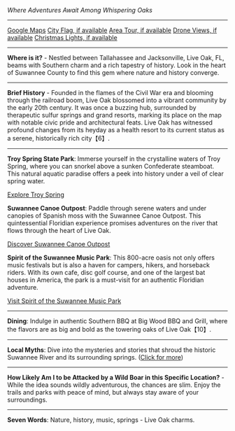 *Where Adventures Await Among Whispering Oaks*

---

[Google Maps](https://www.google.com/maps/place/Live+Oak,+FL/data=!3m1!1e3)
[City Flag, if available](https://www.google.com/search?tbm=isch&q=Live+Oak+FL+Flag+Picture)
[Area Tour, if available](https://www.youtube.com/results?search_query=Live+Oak+FL+4k+tour)
[Drone Views, if available](https://www.youtube.com/results?search_query=Live+Oak+FL+4k+drone)
[Christmas Lights, if available](https://www.youtube.com/results?search_query=Live+Oak+FL+christmas+lights&sp=CAI%253D)

---

**Where is it?** - Nestled between Tallahassee and Jacksonville, Live Oak, FL, beams with Southern charm and a rich tapestry of history. Look in the heart of Suwannee County to find this gem where nature and history converge.

---

**Brief History** - Founded in the flames of the Civil War era and blooming through the railroad boom, Live Oak blossomed into a vibrant community by the early 20th century. It was once a buzzing hub, surrounded by therapeutic sulfur springs and grand resorts, marking its place on the map with notable civic pride and architectural feats. Live Oak has witnessed profound changes from its heyday as a health resort to its current status as a serene, historically rich city【6】.

---

**Troy Spring State Park**: Immerse yourself in the crystalline waters of Troy Spring, where you can snorkel above a sunken Confederate steamboat. This natural aquatic paradise offers a peek into history under a veil of clear spring water. 

  [Explore Troy Spring](https://www.youtube.com/results?search_query=Live+Oak+FL+Troy+Spring+State+Park)

**Suwannee Canoe Outpost**: Paddle through serene waters and under canopies of Spanish moss with the Suwannee Canoe Outpost. This quintessential Floridian experience promises adventures on the river that flows through the heart of Live Oak. 

  [Discover Suwannee Canoe Outpost](https://www.youtube.com/results?search_query=Live+Oak+FL+Suwannee+Canoe+Outpost)

**Spirit of the Suwannee Music Park**: This 800-acre oasis not only offers music festivals but is also a haven for campers, hikers, and horseback riders. With its own cafe, disc golf course, and one of the largest bat houses in America, the park is a must-visit for an authentic Floridian adventure. 

  [Visit Spirit of the Suwannee Music Park](https://www.youtube.com/results?search_query=Live+Oak+FL+Spirit+of+the+Suwannee+Music+Park)

---

**Dining**: Indulge in authentic Southern BBQ at Big Wood BBQ and Grill, where the flavors are as big and bold as the towering oaks of Live Oak【10】.

---

**Local Myths**: Dive into the mysteries and stories that shroud the historic Suwannee River and its surrounding springs. ([Click for more](https://www.google.com/search?q=Live+Oak+FL+local+myths))

---

**How Likely Am I to be Attacked by a Wild Boar in this Specific Location?** - While the idea sounds wildly adventurous, the chances are slim. Enjoy the trails and parks with peace of mind, but always stay aware of your surroundings.

---

**Seven Words**: Nature, history, music, springs - Live Oak charms.